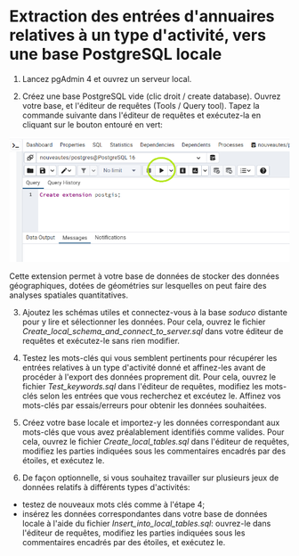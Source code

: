 # Extraction des entrées d'annuaires relatives à un type d'activité, vers une base PostgreSQL locale

1) Lancez pgAdmin 4 et ouvrez un serveur local.

2) Créez une base PostgreSQL vide (clic droit / create database). Ouvrez votre base, et l'éditeur de requêtes (Tools / Query tool). Tapez la commande suivante dans l'éditeur de requêtes et exécutez-la en cliquant sur le bouton entouré en vert:

![Create extension postgis](./img/Execute.png "Create extension postgis")

Cette extension permet à votre base de données de stocker des données géographiques, dotées de géométries sur lesquelles on peut faire des analyses spatiales quantitatives.

3) Ajoutez les schémas utiles et connectez-vous à la base *soduco* distante pour y lire et sélectionner les données. Pour cela, ouvrez le fichier *Create_local_schema_and_connect_to_server.sql* dans votre éditeur de requêtes et exécutez-le sans rien modifier.
4) Testez les mots-clés qui vous semblent pertinents pour récupérer les entrées relatives à un type d'activité donné et affinez-les avant de procéder à l'export des données proprement dit. Pour cela, ouvrez le fichier *Test_keywords.sql* dans l'éditeur de requêtes, modifiez les mots-clés selon les entrées que vous recherchez et excéutez le. Affinez vos mots-clés par essais/erreurs pour obtenir les données souhaitées.
5) Créez votre base locale et importez-y les données correspondant aux mots-clés que vous avez préalablement identifiés comme valides. Pour cela, ouvrez le fichier *Create_local_tables.sql* dans l'éditeur de requêtes, modifiez les parties indiquées sous les commentaires encadrés par des étoiles, et exécutez le.

6) De façon optionnelle, si vous souhaitez travailler sur plusieurs jeux de données relatifs à différents types d'activités:
* testez de nouveaux mots clés comme à l'étape 4;
* insérez les données correspondantes dans votre base de données locale à l'aide du fichier *Insert_into_local_tables.sql*: ouvrez-le dans l'éditeur de requêtes, modifiez les parties indiquées sous les commentaires encadrés par des étoiles, et exécutez le.
